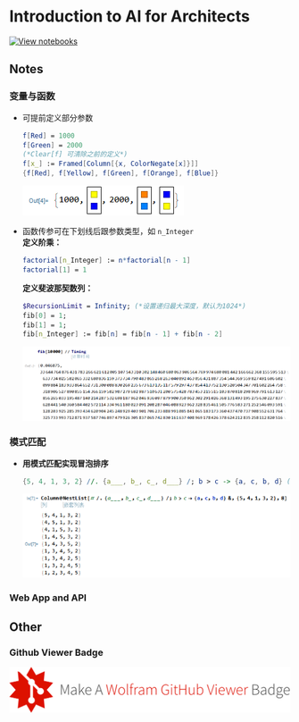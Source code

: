 # Introduction to AI for Architects
[![View notebooks](https://wolfr.am/HAAhzkRq)](https://wolfr.am/R9ubQa7A)
## Notes

### 变量与函数
- 可提前定义部分参数
    ``` Mathematica
    f[Red] = 1000
    f[Green] = 2000
    (*Clear[f] 可清除之前的定义*)
    f[x_] := Framed[Column[{x, ColorNegate[x]}]]
    {f[Red], f[Yellow], f[Green], f[Orange], f[Blue]}
    ```
    ![](imgs/2020-11-02-21-47-50.png)  

- 函数传参可在下划线后跟参数类型，如 `n_Integer`   
    **定义阶乘：**
    ``` Mathematica
    factorial[n_Integer] := n*factorial[n - 1]
    factorial[1] = 1
    ```
    **定义斐波那契数列：**
    ``` Mathematica
    $RecursionLimit = Infinity; (*设置递归最大深度，默认为1024*)
    fib[0] = 1;
    fib[1] = 1;
    fib[n_Integer] := fib[n] = fib[n - 1] + fib[n - 2]
    ```
    ![](imgs/2020-11-02-22-10-03.png)

### 模式匹配
- **用模式匹配实现冒泡排序**
  ``` Mathematica
  {5, 4, 1, 3, 2} //. {a___, b_, c_, d___} /; b > c -> {a, c, b, d} (*忽略中间过程*)
  ```
  ![](imgs/2020-11-03-21-57-29.png)
### Web App and API


## Other
### Github Viewer Badge
[![](./imgs/github_header.png)](https://www.wolframcloud.com/obj/github-cloud/form/BadgeCreation)
